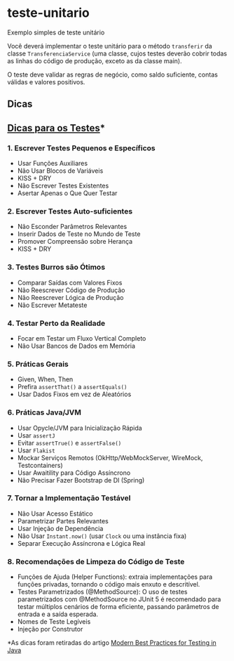 # teste-unitario
Exemplo simples de teste unitário

Você deverá implementar o teste unitário para o método `transferir` da classe `TransferenciaService` (uma classe, cujos testes 
deverão cobrir todas as linhas do código de produção, exceto as da classe main).

O teste deve validar as regras de negócio, como saldo suficiente, contas válidas e valores positivos.

## Dicas

## [Dicas para os Testes](#sumário)*

### 1. **Escrever Testes Pequenos e Específicos**
- Usar Funções Auxiliares
- Não Usar Blocos de Variáveis
- KISS + DRY
- Não Escrever Testes Existentes
- Asertar Apenas o Que Quer Testar


### 2. **Escrever Testes Auto-suficientes**
- Não Esconder Parâmetros Relevantes
- Inserir Dados de Teste no Mundo de Teste
- Promover Compreensão sobre Herança
- KISS + DRY


### 3. **Testes Burros são Ótimos**
- Comparar Saídas com Valores Fixos
- Não Reescrever Código de Produção
- Não Reescrever Lógica de Produção
- Não Escrever Metateste


### 4. **Testar Perto da Realidade**
- Focar em Testar um Fluxo Vertical Completo
- Não Usar Bancos de Dados em Memória


### 5. **Práticas Gerais**
- Given, When, Then
- Prefira `assertThat()` a `assertEquals()`
- Usar Dados Fixos em vez de Aleatórios


### 6. **Práticas Java/JVM**
- Usar Opycle/JVM para Inicialização Rápida
- Usar `assertJ`
- Evitar `assertTrue()` e `assertFalse()`
- Usar `Flakist`
- Mockar Serviços Remotos (OkHttp/WebMockServer, WireMock, Testcontainers)
- Usar Awaitility para Código Assíncrono
- Não Precisar Fazer Bootstrap de DI (Spring)


### 7. **Tornar a Implementação Testável**
- Não Usar Acesso Estático
- Parametrizar Partes Relevantes
- Usar Injeção de Dependência
- Não Usar `Instant.now()` (usar `Clock` ou uma instância fixa)
- Separar Execução Assíncrona e Lógica Real


### 8. **Recomendações de Limpeza do Código de Teste**
- Funções de Ajuda (Helper Functions): extraia implementações para funções privadas, tornando o código mais enxuto e descritível.
- Testes Parametrizados (@MethodSource): O uso de testes parametrizados com @MethodSource no JUnit 5 é recomendado para testar múltiplos cenários de forma eficiente, passando parâmetros de entrada e a saída esperada.
- Nomes de Teste Legíveis
- Injeção por Construtor

*As dicas foram retiradas do artigo [Modern Best Practices for Testing in Java](https://www.msn.com/pt-br/esportes/other/convoca%C3%A7%C3%A3o-da-sele%C3%A7%C3%A3o-brasileira-veja-21-nomes-pr%C3%A9-chamados-por-ancelotti/ar-AA1F9dvd?ocid=winp2fptaskbarhoverent&cvid=9fef59715e69448a9823fa5d55b6a780&ei=25)